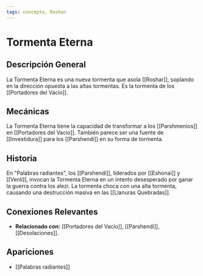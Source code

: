 ```yaml
---
tags: concepto, Roshar
---
```


# Tormenta Eterna

## Descripción General
La Tormenta Eterna es una nueva tormenta que asola [[Roshar]], soplando en la dirección opuesta a las altas tormentas. Es la tormenta de los [[Portadores del Vacío]].

## Mecánicas
La Tormenta Eterna tiene la capacidad de transformar a los [[Parshmenios]] en [[Portadores del Vacío]]. También parece ser una fuente de [[Investidura]] para los [[Parshendi]] en su forma de tormenta.

## Historia
En "Palabras radiantes", los [[Parshendi]], liderados por [[Eshonai]] y [[Venli]], invocan la Tormenta Eterna en un intento desesperado por ganar la guerra contra los alezi. La tormenta choca con una alta tormenta, causando una destrucción masiva en las [[Llanuras Quebradas]].

## Conexiones Relevantes
* **Relacionado con:** [[Portadores del Vacío]], [[Parshendi]], [[Desolaciones]].

## Apariciones
* [[Palabras radiantes]]
